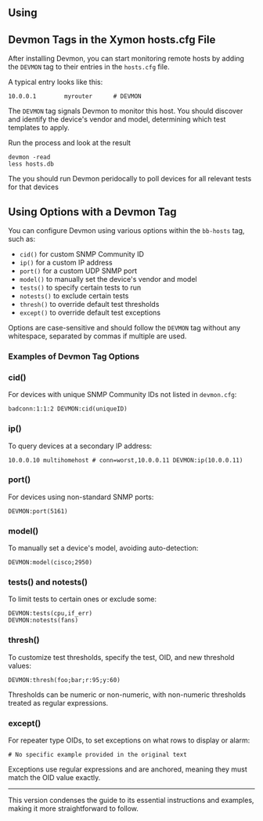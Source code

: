 ## Using
## Devmon Tags in the Xymon hosts.cfg File

After installing Devmon, you can start monitoring remote hosts by adding the `DEVMON` tag to their entries in the `hosts.cfg` file.

A typical entry looks like this:

```
10.0.0.1        myrouter      # DEVMON
```

The `DEVMON` tag signals Devmon to monitor this host. You should discover and identify the device's vendor and model, determining which test templates to apply.

Run the  process and look at the result
```
devmon -read
less hosts.db
```
The you should run Devmon peridocally to poll devices for all relevant tests for that devices

## Using Options with a Devmon Tag

You can configure Devmon using various options within the `bb-hosts` tag, such as:

- `cid()` for custom SNMP Community ID
- `ip()` for a custom IP address
- `port()` for a custom UDP SNMP port
- `model()` to manually set the device's vendor and model
- `tests()` to specify certain tests to run
- `notests()` to exclude certain tests
- `thresh()` to override default test thresholds
- `except()` to override default test exceptions

Options are case-sensitive and should follow the `DEVMON` tag without any whitespace, separated by commas if multiple are used.

### Examples of Devmon Tag Options

### cid()

For devices with unique SNMP Community IDs not listed in `devmon.cfg`:

```
badconn:1:1:2 DEVMON:cid(uniqueID)
```

### ip()

To query devices at a secondary IP address:

```
10.0.0.10 multihomehost # conn=worst,10.0.0.11 DEVMON:ip(10.0.0.11)
```

### port()

For devices using non-standard SNMP ports:

```
DEVMON:port(5161)
```

### model()

To manually set a device's model, avoiding auto-detection:

```
DEVMON:model(cisco;2950)
```

### tests() and notests()

To limit tests to certain ones or exclude some:

```
DEVMON:tests(cpu,if_err)
DEVMON:notests(fans)
```

### thresh()

To customize test thresholds, specify the test, OID, and new threshold values:

```
DEVMON:thresh(foo;bar;r:95;y:60)
```

Thresholds can be numeric or non-numeric, with non-numeric thresholds treated as regular expressions.

### except()

For repeater type OIDs, to set exceptions on what rows to display or alarm:

```
# No specific example provided in the original text
```

Exceptions use regular expressions and are anchored, meaning they must match the OID value exactly.

--- 

This version condenses the guide to its essential instructions and examples, making it more straightforward to follow.

